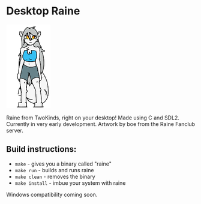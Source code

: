 # Desktop Raine

![Raine!](img/idle_1.png)

Raine from TwoKinds, right on your desktop! Made using C and SDL2. Currently in very early development. Artwork by boe from the Raine Fanclub server.

## Build instructions:
* `make` - gives you a binary called "raine"
* `make run` - builds and runs raine
* `make clean` - removes the binary
* `make install` - imbue your system with raine

Windows compatibility coming soon.